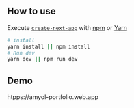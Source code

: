 

## How to use

Execute [`create-next-app`](https://github.com/vercel/next.js/tree/canary/packages/create-next-app) with [npm](https://docs.npmjs.com/cli/init) or [Yarn](https://yarnpkg.com/lang/en/docs/cli/create/) 

```bash
# install
yarn install || npm install
# Run dev
yarn dev || npm run dev

```

## Demo

htpps://amyol-portfolio.web.app
